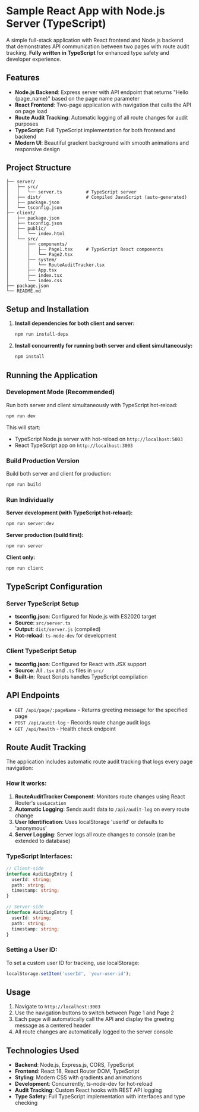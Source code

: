 # Sample React App with Node.js Server (TypeScript)

A simple full-stack application with React frontend and Node.js backend that demonstrates API communication between two pages with route audit tracking. **Fully written in TypeScript** for enhanced type safety and developer experience.

## Features

- **Node.js Backend**: Express server with API endpoint that returns "Hello {page_name}" based on the page name parameter
- **React Frontend**: Two-page application with navigation that calls the API on page load
- **Route Audit Tracking**: Automatic logging of all route changes for audit purposes
- **TypeScript**: Full TypeScript implementation for both frontend and backend
- **Modern UI**: Beautiful gradient background with smooth animations and responsive design

## Project Structure

```
├── server/
│   ├── src/
│   │   └── server.ts         # TypeScript server
│   ├── dist/                 # Compiled JavaScript (auto-generated)
│   ├── package.json
│   └── tsconfig.json
├── client/
│   ├── package.json
│   ├── tsconfig.json
│   ├── public/
│   │   └── index.html
│   └── src/
│       ├── components/
│       │   ├── Page1.tsx     # TypeScript React components
│       │   └── Page2.tsx
│       ├── system/
│       │   └── RouteAuditTracker.tsx
│       ├── App.tsx
│       ├── index.tsx
│       └── index.css
├── package.json
└── README.md
```

## Setup and Installation

1. **Install dependencies for both client and server:**
   ```bash
   npm run install-deps
   ```

2. **Install concurrently for running both server and client simultaneously:**
   ```bash
   npm install
   ```

## Running the Application

### Development Mode (Recommended)
Run both server and client simultaneously with TypeScript hot-reload:
```bash
npm run dev
```

This will start:
- TypeScript Node.js server with hot-reload on `http://localhost:5003`
- React TypeScript app on `http://localhost:3003`

### Build Production Version
Build both server and client for production:
```bash
npm run build
```

### Run Individually

**Server development (with TypeScript hot-reload):**
```bash
npm run server:dev
```

**Server production (build first):**
```bash
npm run server
```

**Client only:**
```bash
npm run client
```

## TypeScript Configuration

### Server TypeScript Setup
- **tsconfig.json**: Configured for Node.js with ES2020 target
- **Source**: `src/server.ts`
- **Output**: `dist/server.js` (compiled)
- **Hot-reload**: `ts-node-dev` for development

### Client TypeScript Setup
- **tsconfig.json**: Configured for React with JSX support
- **Source**: All `.tsx` and `.ts` files in `src/`
- **Built-in**: React Scripts handles TypeScript compilation

## API Endpoints

- `GET /api/page/:pageName` - Returns greeting message for the specified page
- `POST /api/audit-log` - Records route change audit logs
- `GET /api/health` - Health check endpoint

## Route Audit Tracking

The application includes automatic route audit tracking that logs every page navigation:

### How it works:
1. **RouteAuditTracker Component**: Monitors route changes using React Router's `useLocation`
2. **Automatic Logging**: Sends audit data to `/api/audit-log` on every route change
3. **User Identification**: Uses localStorage 'userId' or defaults to 'anonymous'
4. **Server Logging**: Server logs all route changes to console (can be extended to database)

### TypeScript Interfaces:
```typescript
// Client-side
interface AuditLogEntry {
  userId: string;
  path: string;
  timestamp: string;
}

// Server-side
interface AuditLogEntry {
  userId: string;
  path: string;
  timestamp: string;
}
```

### Setting a User ID:
To set a custom user ID for tracking, use localStorage:
```javascript
localStorage.setItem('userId', 'your-user-id');
```

## Usage

1. Navigate to `http://localhost:3003`
2. Use the navigation buttons to switch between Page 1 and Page 2
3. Each page will automatically call the API and display the greeting message as a centered header
4. All route changes are automatically logged to the server console

## Technologies Used

- **Backend**: Node.js, Express.js, CORS, TypeScript
- **Frontend**: React 18, React Router DOM, TypeScript
- **Styling**: Modern CSS with gradients and animations
- **Development**: Concurrently, ts-node-dev for hot-reload
- **Audit Tracking**: Custom React hooks with REST API logging
- **Type Safety**: Full TypeScript implementation with interfaces and type checking 